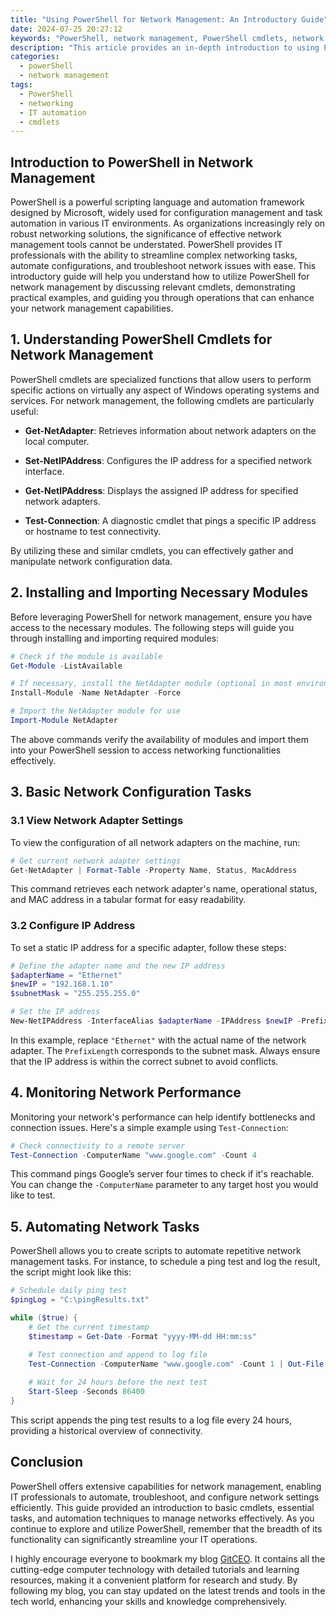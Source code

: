 ```yaml
---
title: "Using PowerShell for Network Management: An Introductory Guide"
date: 2024-07-25 20:27:12
keywords: "PowerShell, network management, PowerShell cmdlets, network configuration, IT automation"
description: "This article provides an in-depth introduction to using PowerShell for network management. It explores the capabilities of PowerShell in managing network configurations, monitoring network performance, and automating network tasks. With detailed steps, coding examples, and additional resources, this guide aims to equip IT professionals and enthusiasts with the knowledge needed to leverage PowerShell effectively for various networking tasks."
categories:
  - powerShell
  - network management
tags:
  - PowerShell
  - networking
  - IT automation
  - cmdlets
---
```


## Introduction to PowerShell in Network Management

PowerShell is a powerful scripting language and automation framework designed by Microsoft, widely used for configuration management and task automation in various IT environments. As organizations increasingly rely on robust networking solutions, the significance of effective network management tools cannot be understated. PowerShell provides IT professionals with the ability to streamline complex networking tasks, automate configurations, and troubleshoot network issues with ease. This introductory guide will help you understand how to utilize PowerShell for network management by discussing relevant cmdlets, demonstrating practical examples, and guiding you through operations that can enhance your network management capabilities.

<!-- more -->

## 1. Understanding PowerShell Cmdlets for Network Management

PowerShell cmdlets are specialized functions that allow users to perform specific actions on virtually any aspect of Windows operating systems and services. For network management, the following cmdlets are particularly useful:

- **Get-NetAdapter**: Retrieves information about network adapters on the local computer.
  
- **Set-NetIPAddress**: Configures the IP address for a specified network interface.
  
- **Get-NetIPAddress**: Displays the assigned IP address for specified network adapters.

- **Test-Connection**: A diagnostic cmdlet that pings a specific IP address or hostname to test connectivity.
  
By utilizing these and similar cmdlets, you can effectively gather and manipulate network configuration data.

## 2. Installing and Importing Necessary Modules

Before leveraging PowerShell for network management, ensure you have access to the necessary modules. The following steps will guide you through installing and importing required modules:

```powershell
# Check if the module is available
Get-Module -ListAvailable

# If necessary, install the NetAdapter module (optional in most environments)
Install-Module -Name NetAdapter -Force

# Import the NetAdapter module for use
Import-Module NetAdapter
```

The above commands verify the availability of modules and import them into your PowerShell session to access networking functionalities effectively.

## 3. Basic Network Configuration Tasks

### 3.1 View Network Adapter Settings

To view the configuration of all network adapters on the machine, run:

```powershell
# Get current network adapter settings
Get-NetAdapter | Format-Table -Property Name, Status, MacAddress
```

This command retrieves each network adapter's name, operational status, and MAC address in a tabular format for easy readability.

### 3.2 Configure IP Address

To set a static IP address for a specific adapter, follow these steps:

```powershell
# Define the adapter name and the new IP address 
$adapterName = "Ethernet"
$newIP = "192.168.1.10"
$subnetMask = "255.255.255.0"

# Set the IP address
New-NetIPAddress -InterfaceAlias $adapterName -IPAddress $newIP -PrefixLength 24 -DefaultGateway "192.168.1.1"
```

In this example, replace `"Ethernet"` with the actual name of the network adapter. The `PrefixLength` corresponds to the subnet mask. Always ensure that the IP address is within the correct subnet to avoid conflicts.

## 4. Monitoring Network Performance

Monitoring your network's performance can help identify bottlenecks and connection issues. Here's a simple example using `Test-Connection`:

```powershell
# Check connectivity to a remote server
Test-Connection -ComputerName "www.google.com" -Count 4
```

This command pings Google’s server four times to check if it's reachable. You can change the `-ComputerName` parameter to any target host you would like to test.

## 5. Automating Network Tasks

PowerShell allows you to create scripts to automate repetitive network management tasks. For instance, to schedule a ping test and log the result, the script might look like this:

```powershell
# Schedule daily ping test
$pingLog = "C:\pingResults.txt"

while ($true) {
    # Get the current timestamp
    $timestamp = Get-Date -Format "yyyy-MM-dd HH:mm:ss"

    # Test connection and append to log file
    Test-Connection -ComputerName "www.google.com" -Count 1 | Out-File -FilePath $pingLog -Append -InputObject "Ping Test at $timestamp: $($_.StatusCode)"
    
    # Wait for 24 hours before the next test
    Start-Sleep -Seconds 86400
}
```

This script appends the ping test results to a log file every 24 hours, providing a historical overview of connectivity.

## Conclusion

PowerShell offers extensive capabilities for network management, enabling IT professionals to automate, troubleshoot, and configure network settings efficiently. This guide provided an introduction to basic cmdlets, essential tasks, and automation techniques to manage networks effectively. As you continue to explore and utilize PowerShell, remember that the breadth of its functionality can significantly streamline your IT operations.

I highly encourage everyone to bookmark my blog [GitCEO](https://gitceo.com). It contains all the cutting-edge computer technology with detailed tutorials and learning resources, making it a convenient platform for research and study. By following my blog, you can stay updated on the latest trends and tools in the tech world, enhancing your skills and knowledge comprehensively.